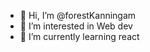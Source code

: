 - 👋 Hi, I’m @forestKanningam
- 👀 I’m interested in Web dev
- 🌱 I’m currently learning react

<!---
forestKanningam/forestKanningam is a ✨ special ✨ repository because its `README.md` (this file) appears on your GitHub profile.
You can click the Preview link to take a look at your changes.
--->
